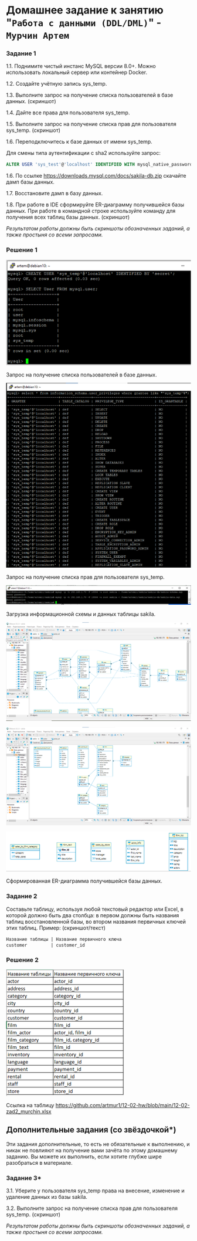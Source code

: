 # Домашнее задание к занятию "`Работа с данными (DDL/DML)`" - `Мурчин Артем`

### Задание 1

1.1. Поднимите чистый инстанс MySQL версии 8.0+. Можно использовать локальный сервер или контейнер Docker.

1.2. Создайте учётную запись sys_temp. 

1.3. Выполните запрос на получение списка пользователей в базе данных. (скриншот)

1.4. Дайте все права для пользователя sys_temp. 

1.5. Выполните запрос на получение списка прав для пользователя sys_temp. (скриншот)

1.6. Переподключитесь к базе данных от имени sys_temp.

Для смены типа аутентификации с sha2 используйте запрос: 
```sql
ALTER USER 'sys_test'@'localhost' IDENTIFIED WITH mysql_native_password BY 'password';
```
1.6. По ссылке https://downloads.mysql.com/docs/sakila-db.zip скачайте дамп базы данных.

1.7. Восстановите дамп в базу данных.

1.8. При работе в IDE сформируйте ER-диаграмму получившейся базы данных. При работе в командной строке используйте команду для получения всех таблиц базы данных. (скриншот)

*Результатом работы должны быть скриншоты обозначенных заданий, а также простыня со всеми запросами.*

### Решение 1

![alt text](https://github.com/artmur1/12-02-hw/blob/main/12-02_zad1.png)

Запрос на получение списка пользователей в базе данных.

![alt text](https://github.com/artmur1/12-02-hw/blob/main/12-02_zad1-2.png)

Запрос на получение списка прав для пользователя sys_temp. 

![alt text](https://github.com/artmur1/12-02-hw/blob/main/12-02_zad1-6.png)

Загрузка информационной схемы и данных таблицы sakila.

![alt text](https://github.com/artmur1/12-02-hw/blob/main/12-02_zad1-3.png)

![alt text](https://github.com/artmur1/12-02-hw/blob/main/12-02_zad1-4.png)

![alt text](https://github.com/artmur1/12-02-hw/blob/main/12-02_zad1-5.png)

Сформированная ER-диаграмма получившейся базы данных.

### Задание 2
Составьте таблицу, используя любой текстовый редактор или Excel, в которой должно быть два столбца: в первом должны быть названия таблиц восстановленной базы, во втором названия первичных ключей этих таблиц. Пример: (скриншот/текст)
```
Название таблицы | Название первичного ключа
customer         | customer_id
```

### Решение 2

![alt text](https://github.com/artmur1/12-02-hw/blob/main/12-02_zad2-1.png)

Ссылка на таблицу https://github.com/artmur1/12-02-hw/blob/main/12-02-zad2_murchin.xlsx

## Дополнительные задания (со звёздочкой*)
Эти задания дополнительные, то есть не обязательные к выполнению, и никак не повлияют на получение вами зачёта по этому домашнему заданию. Вы можете их выполнить, если хотите глубже шире разобраться в материале.

### Задание 3*
3.1. Уберите у пользователя sys_temp права на внесение, изменение и удаление данных из базы sakila.

3.2. Выполните запрос на получение списка прав для пользователя sys_temp. (скриншот)

*Результатом работы должны быть скриншоты обозначенных заданий, а также простыня со всеми запросами.*
